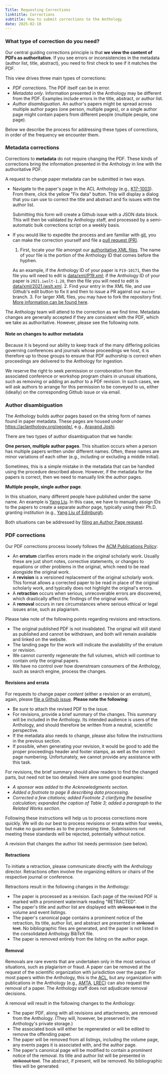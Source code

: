 ```yaml
---
Title: Requesting Corrections
linktitle: Corrections
subtitle: How to submit corrections to the Anthology
date: 2025-02-10
---
```


### What type of correction do you need?

Our central guiding corrections principle is that **we view the content of PDFs as authoritative**. If you see errors or inconsistencies in the metadata (author list, title, abstract), you need to first check to see if it matches the PDF.

This view drives three main types of corrections:

* _PDF corrections_. The PDF itself can be in error.
* _Metadata only_. Information presented in the Anthology may be different from the PDF. Examples include errors in the title, abstract, or author list.
* _Author disambiguation_. An author's papers might be spread across multiple author pages (one person, multiple pages), or a single author page might contain papers from different people (multiple people, one page).

Below we describe the process for addressing these types of corrections, in order of the frequency we encounter them.

### Metadata corrections

Corrections to **metadata** do not require changing the PDF.
These kinds of corrections bring the information presented in the Anthology in line with the authoritative PDF.

A request to change paper metadata can be submitted in two ways.

- Navigate to the paper's page in the ACL Anthology (e.g., [K17-1003](https://aclanthology.org/K17-1003/)). From there, click the yellow "Fix data" button. This will display a dialog that you can use to correct the title and abstract and fix issues with the author list.

  Submitting this form will create a Github issue with a JSON data block. This will then be validated by Anthology staff, and processed by a semi-automatic bulk corrections script on a weekly basis.

-  If you would like to expedite the process and are familiar with [git](https://git-scm.com), you can make the correction yourself and file a [pull request (PR)](https://help.github.com/en/github/collaborating-with-issues-and-pull-requests/about-pull-requests).
    1. First, locate your file amongst our [authoritative XML files](https://github.com/acl-org/acl-anthology/tree/master/data/xml). The name of your file is the portion of the Anthology ID that comes before the hyphen.

    As an example, if the Anthology ID of your paper is `P19-10171`, then the file you will need to edit is [data/xml/P19.xml](https://github.com/acl-org/acl-anthology/blob/master/data/xml/P19.xml); if the Anthology ID of your paper is `2021.iwslt-1.28`, then the file you will need to edit is [data/xml/2021.iwslt.xml](https://github.com/acl-org/acl-anthology/blob/master/data/xml/2021.iwslt.xml).
    2. Find your entry in the XML file, and use Github's edit button to fix it and then to issue a PR against our `master` branch.
    3. For larger XML files, you may have to fork the repository first. [More information can be found here](https://help.github.com/en/github/managing-files-in-a-repository/editing-files-in-another-users-repository).

The Anthology team will attend to the correction as we find time.
Metadata changes are generally accepted if they are consistent with the PDF, which we take as authoritative.
However, please see the following note.

#### Note on changes to author metadata

Because it is beyond our ability to keep track of the many differing policies governing conferences and journals whose proceedings we host, it is therefore up to those groups to ensure that PDF authorship is correct when proceedings are delivered to the Anthology for ingestion.

We reserve the right to seek permission or corroboration from the associated conference or workshop program chairs in unusual situations, such as removing or adding an author to a PDF revision.
In such cases, we will ask authors to arrange for this permission to be conveyed to us, either (ideally) on the corresponding Github issue or via email.

### Author disambiguation

The Anthology builds author pages based on the string form of names found in paper metadata.
These pages are housed under https://aclanthology.org/people/, e.g., [Aravand Joshi](https://aclanthology.org/people/aravind-joshi).

There are two types of author disambiguation that we handle:

**One person, multiple author pages**.
This situation occurs when a person has multiple papers written under different names.
Often, these names are minor variations of each other (e.g., including or excluding a middle initial).

Sometimes, this is a simple mistake in the metadata that can be handled using the procedure described above.
However, if the metadata for the papers is correct, then we need to manually link the author pages.

**Multiple people, single author page**.

In this situation, many different people have published under the same name.
An example is [Yang Liu](https://aclanthology.org/people/yang-liu).
In this case, we have to manually assign IDs to the papers to create a separate author page, typically using their Ph.D. granting institution (e.g., [Yang Liu of Edinburgh](https://aclanthology.org/people/y/yang-liu-edinburgh/).

Both situations can be addressed by [filing an Author Page request](https://github.com/acl-org/acl-anthology/issues/new?template=02-name-correction.yml).

### PDF corrections

Our PDF corrections process loosely follows the [ACM Publications Policy](https://www.acm.org/publications/policies/):

* An **erratum** clarifies errors made in the original scholarly work.
  Usually these are just short notes, corrective statements, or changes to equations or other problems in the original, which need to be read alongside the original work.
* A **revision** is a versioned replacement of the original scholarly work.
  This format allows a corrected paper to be read in place of the original scholarly work, and typically does not highlight the original's errors.
* A **retraction** occurs when serious, unrecoverable errors are discovered, which drastically affect the findings of the original work.
* A **removal** occurs in rare circumstances where serious ethical or legal issues arise, such as plagiarism.

Please take note of the following points regarding revisions and retractions.

* The original published PDF is not invalidated.
  The original will still stand as published and cannot be withdrawn, and both will remain available and linked on the website.
* The landing page for the work will indicate the availability of the erratum or revision.
* We cannot currently regenerate the full volumes, which will continue to contain only the original papers.
* We have no control over how downstream consumers of the Anthology, such as search engine, process the changes.


#### Revisions and errata

For requests to change paper *content* (either a revision or an erratum), again, please [file a Github issue](https://github.com/acl-org/acl-anthology/issues/new?assignees=anthology-assist&labels=correction%2Crevision&template=03-revision-or-errata.yml&title=Paper+Revision%7Breplace+with+Anthology+ID%7D).
**Please note the following**:

- Be sure to attach the revised PDF to the issue.
- For revisions, provide a brief summary of the changes.
  This summary will be included in the Anthology.
	Its intended audience is users of the Anthology, and should therefore be written from a neutral, scientific perspective.
- If the metadata also needs to change, please also follow the instructions in the previous section.
- If possible, when generating your revision, it would be good to add the proper proceedings header and footer stamps, as well as the correct page numbering.
  Unfortunately, we cannot provide any assistance with this task.

For revisions, the brief summary should allow readers to find the changed parts, but need not be too detailed.
Here are some good examples:

- *A sponsor was added to the Acknowledgments section.*
- *Added a footnote to page 8 describing data processing.*
- *Corrected a few citations; added Footnote 2 clarifying the baseline calculation; expanded the caption of Table 3; added a paragraph to the Related Works section.*

Following these instructions will help us to process corrections more quickly.
We will do our best to process revisions or errata within four weeks, but make no guarantees as to the processing time.
Submissions not meeting these standards will be rejected, potentially without notice.

A revision that changes the author list needs permission (see below).

#### Retractions

To initiate a retraction, please communicate directly with the Anthology director.
Retractions often involve the organizing editors or chairs of the respective journal or conference.

Retractions result in the following changes in the Anthology:

* The paper is processed as a revision.
  Each page of the revised PDF is marked with a prominent watermark reading "RETRACTED".
* The paper's title and author list are displayed with ~~strikeout text~~ in the volume and event listings.
* The paper's canonical page contains a prominent notice of the retraction,
  Its title, author list, and abstract are presented in ~~strikeout text~~.
  No bibliographic files are generated, and the paper is not listed in the consolidated Anthology BibTeX file.
* The paper is removed entirely from the listing on the author page.

#### Removal

Removals are rare events that are undertaken only in the most serious of situations, such as plagiarism or fraud.
A paper can be removed at the request of the scientific organization with jurisdiction over the paper.
For most papers within the Anthology, this is the [ACL](https://www.aclweb.org/), but any organization with publications in the Anthology (e.g., [AMTA](https://www.amtaweb.org/), [LREC](https://lrec-conf.org)) can also request the removal of a paper.
The Anthology staff does not adjudicate removal decisions.

A removal will result in the following changes to the Anthology:

* The paper PDF, along with all revisions and attachments, are removed from the Anthology.
  (They will, however, be preserved in the Anthology's private storage.)
* The associated book will either be regenerated or will be edited to remove the offending paper.
* The paper will be removed from all listings, including the volume page, any events pages it is associated with, and the author page.
* The paper's canonical page will be modified to contain a prominent notice of the removal.
  Its title and author list will be presented in ~~strikeout text~~.
  The abstract, if present, will be removed.
  No bibliographic files will be generated.
